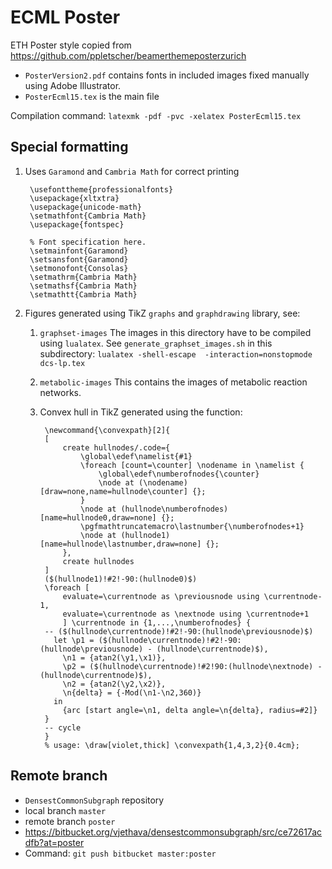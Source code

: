 # ECML Poster

ETH Poster style copied from https://github.com/ppletscher/beamerthemeposterzurich 

- `PosterVersion2.pdf` contains fonts in included images fixed manually using Adobe Illustrator.
- `PosterEcml15.tex` is the main file

Compilation command: `latexmk -pdf -pvc -xelatex PosterEcml15.tex`

## Special formatting

1. Uses `Garamond` and  `Cambria Math` for correct printing

		\usefonttheme{professionalfonts}
		\usepackage{xltxtra}
		\usepackage{unicode-math}
		\setmathfont{Cambria Math}
		\usepackage{fontspec}
		
		% Font specification here. 
		\setmainfont{Garamond}
		\setsansfont{Garamond}
		\setmonofont{Consolas}
		\setmathrm{Cambria Math}
		\setmathsf{Cambria Math}
		\setmathtt{Cambria Math}


2. Figures generated using TikZ `graphs`  and `graphdrawing` library, see: 
   1. `graphset-images` The images in this directory have to be
   compiled using `lualatex`. See `generate_graphset_images.sh` in
   this subdirectory: `lualatex -shell-escape  -interaction=nonstopmode dcs-lp.tex`

	2. `metabolic-images` This contains the images of metabolic
	reaction networks.
	
	3. Convex hull in TikZ generated using the function:

            \newcommand{\convexpath}[2]{
            [   
                create hullnodes/.code={
                    \global\edef\namelist{#1}
                    \foreach [count=\counter] \nodename in \namelist {
                        \global\edef\numberofnodes{\counter}
                        \node at (\nodename) [draw=none,name=hullnode\counter] {};
                    }
                    \node at (hullnode\numberofnodes) [name=hullnode0,draw=none] {};
                    \pgfmathtruncatemacro\lastnumber{\numberofnodes+1}
                    \node at (hullnode1) [name=hullnode\lastnumber,draw=none] {};
                },
                create hullnodes
            ]
            ($(hullnode1)!#2!-90:(hullnode0)$)
            \foreach [
                evaluate=\currentnode as \previousnode using \currentnode-1,
                evaluate=\currentnode as \nextnode using \currentnode+1
                ] \currentnode in {1,...,\numberofnodes} {
            -- ($(hullnode\currentnode)!#2!-90:(hullnode\previousnode)$)
              let \p1 = ($(hullnode\currentnode)!#2!-90:(hullnode\previousnode) - (hullnode\currentnode)$),
                \n1 = {atan2(\y1,\x1)}, 
                \p2 = ($(hullnode\currentnode)!#2!90:(hullnode\nextnode) - (hullnode\currentnode)$),
                \n2 = {atan2(\y2,\x2)},
                \n{delta} = {-Mod(\n1-\n2,360)}
              in 
                {arc [start angle=\n1, delta angle=\n{delta}, radius=#2]}
            }
            -- cycle
            }
            % usage: \draw[violet,thick] \convexpath{1,4,3,2}{0.4cm};
	
## Remote branch

* `DensestCommonSubgraph` repository
* local branch `master`
* remote branch `poster`
* https://bitbucket.org/vjethava/densestcommonsubgraph/src/ce72617acdfb?at=poster
* Command: `git push bitbucket master:poster`
